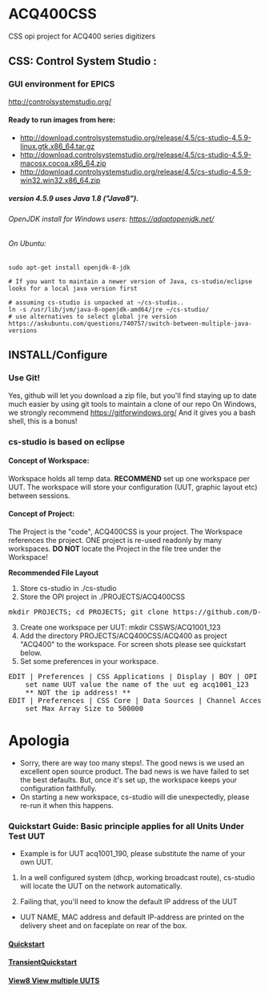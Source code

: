 # ACQ400CSS
CSS opi project for ACQ400 series digitizers

## CSS: Control System Studio : 
### GUI environment for EPICS
http://controlsystemstudio.org/

#### Ready to run images from here: 
* http://download.controlsystemstudio.org/release/4.5/cs-studio-4.5.9-linux.gtk.x86_64.tar.gz
* http://download.controlsystemstudio.org/release/4.5/cs-studio-4.5.9-macosx.cocoa.x86_64.zip
* http://download.controlsystemstudio.org/release/4.5/cs-studio-4.5.9-win32.win32.x86_64.zip

##### version 4.5.9 uses Java 1.8 ("Java8"). 

###### OpenJDK install for Windows users: https://adoptopenjdk.net/

###### On Ubuntu: 

```
sudo apt-get install openjdk-8-jdk 

# If you want to maintain a newer version of Java, cs-studio/eclipse looks for a local java version first

# assuming cs-studio is unpacked at ~/cs-studio..
ln -s /usr/lib/jvm/java-8-openjdk-amd64/jre ~/cs-studio/
# use alternatives to select global jre version
https://askubuntu.com/questions/740757/switch-between-multiple-java-versions
```



## INSTALL/Configure

### Use Git!

Yes, github will let you download a zip file, but you'll find staying up to date much easier by using git tools to maintain a clone of our repo
On Windows, we strongly recommend https://gitforwindows.org/     And it gives you a bash shell, this is a bonus!

### cs-studio is based on eclipse

#### Concept of Workspace: 

Workspace holds all temp data. **RECOMMEND** set up one workspace per UUT. The workspace will store your configuration (UUT, graphic layout etc) between sessions.

#### Concept of Project: 
The Project is the "code", ACQ400CSS is your project. 
The Workspace references the project.
ONE project is re-used readonly by many workspaces.
**DO NOT** locate the Project in the file tree under the Workspace!

**Recommended File Layout**
1. Store cs-studio in ./cs-studio
2. Store the OPI project in ./PROJECTS/ACQ400CSS
<pre>
mkdir PROJECTS; cd PROJECTS; git clone https://github.com/D-TACQ/ACQ400CSS.git
</pre>
3. Create one workspace per UUT: mkdir CSSWS/ACQ1001_123
4. Add the directory PROJECTS/ACQ400CSS/ACQ400 as project "ACQ400" to the workspace. For screen shots please see quickstart below.
5. Set some preferences in your workspace.
<pre>
EDIT | Preferences | CSS Applications | Display | BOY | OPI Runtime
    set name UUT value the name of the uut eg acq1001_123
    ** NOT the ip address! **
EDIT | Preferences | CSS Core | Data Sources | Channel Access :
    set Max Array Size to 500000
</pre>

# Apologia
 - Sorry, there are way too many steps!. The good news is we used an excellent open source product. The bad news is we have failed to set the best defaults. But, once it's set up, the workspace keeps your configuration faithfully.
 - On starting a new workspace, cs-studio will die unexpectedly, please re-run it when this happens.

### Quickstart Guide: Basic principle applies for all Units Under Test UUT
* Example is for UUT acq1001_190, please substitute the name of your own UUT.

 1. In a well configured system (dhcp, working broadcast route), cs-studio will locate the UUT on the network automatically.
 
 2. Failing that, you'll need to know the default IP address of the UUT
  * UUT NAME, MAC address and default IP-address are printed on the delivery sheet and on faceplate on rear of the box.

#### [Quickstart](https://github.com/D-TACQ/ACQ400CSS/blob/master/acq1001_acq430_quickstart.pdf)
#### [TransientQuickstart](https://github.com/D-TACQ/ACQ400CSS/releases/download/R20210414/acq2106-acq424-transient_capture_quickstart.pdf)
#### [View8 View multiple UUTS](https://github.com/D-TACQ/ACQ400CSS/releases/download/R211119/view8-setup.pdf)



